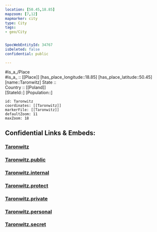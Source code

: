 ```yaml
---
location: [50.45,18.85] 
mapzoom: [7,12] 
mapmarker: city 
type: City
tags:
- geo/City


SpocWebEntityId: 34767
isDeleted: false
confidential: public

---
```

#is_a_/Place  
#is_a_ :: [[Place]] 
[has_place_longitude::18.85] 
[has_place_latitude::50.45] 
[name::Taronwitz] 
State ::  
Country :: [[Poland]]  
[StateId::] 
[Population::] 



```leaflet
id: Taronwitz
coordinates: [[Taronwitz]] 
markerFile: [[Taronwitz]] 
defaultZoom: 11 
maxZoom: 18
```


## Confidential Links & Embeds: 

### [Taronwitz](/_Standards/Earth/Continent/Europe/Europe~East/Poland/Provinces~Poland/Silesian/City/Taronwitz.md) 

### [Taronwitz.public](/_public/Earth/Continent/Europe/Europe~East/Poland/Provinces~Poland/Silesian/City/Taronwitz.public.md) 

### [Taronwitz.internal](/_internal/Earth/Continent/Europe/Europe~East/Poland/Provinces~Poland/Silesian/City/Taronwitz.internal.md) 

### [Taronwitz.protect](/_protect/Earth/Continent/Europe/Europe~East/Poland/Provinces~Poland/Silesian/City/Taronwitz.protect.md) 

### [Taronwitz.private](/_private/Earth/Continent/Europe/Europe~East/Poland/Provinces~Poland/Silesian/City/Taronwitz.private.md) 

### [Taronwitz.personal](/_personal/Earth/Continent/Europe/Europe~East/Poland/Provinces~Poland/Silesian/City/Taronwitz.personal.md) 

### [Taronwitz.secret](/_secret/Earth/Continent/Europe/Europe~East/Poland/Provinces~Poland/Silesian/City/Taronwitz.secret.md)

